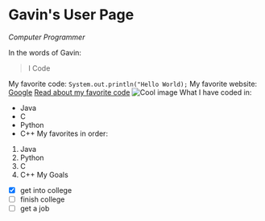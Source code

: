 # Gavin's User Page
*Computer Programmer*

In the words of Gavin:
> I Code

My favorite code: `System.out.println("Hello World);`
My favorite website: [Google](https://google.com/)
[Read about my favorite code](add-read-me-2/README.md)
![Cool image](https://www.trbimg.com/img-5a68a878/turbine/ct-grumpy-cat-lawsuit-20180124)
What I have coded in:
- Java
- C
- Python
- C++
My favorites in order:
1. Java
2. Python
3. C
4. C++
My Goals
- [x] get into college
- [ ] finish college
- [ ] get a job